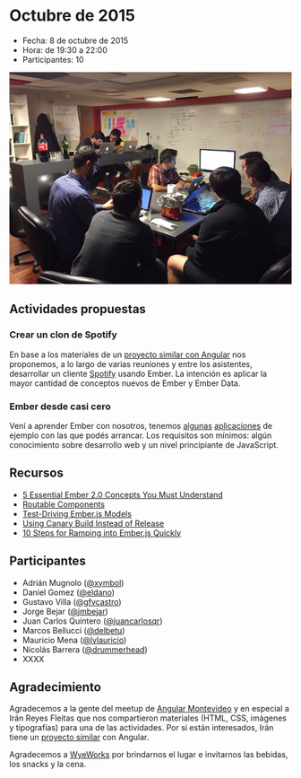 # Octubre de 2015

* Fecha: 8 de octubre de 2015
* Hora: de 19:30 a 22:00
* Participantes: 10

![Foto](./photo.jpg)

## Actividades propuestas

### Crear un clon de Spotify

En base a los materiales de un [proyecto similar con
Angular](https://github.com/iranreyes/spotyngular) nos proponemos, a lo largo de
varias reuniones y entre los asistentes, desarrollar un cliente
[Spotify](https://www.spotify.com/uy/) usando Ember. La intención es aplicar la
mayor cantidad de conceptos nuevos de Ember y Ember Data.

### Ember desde casi cero

Vení a aprender Ember con nosotros, tenemos
[algunas](https://github.com/ember-montevideo/reading-list)
[aplicaciones](https://github.com/ember-montevideo/movie-manager) de ejemplo con
las que podés arrancar. Los requisitos son mínimos: algún conocimiento sobre
desarrollo web y un nivel principiante de JavaScript.

## Recursos

* [5 Essential Ember 2.0 Concepts You Must Understand](http://emberigniter.com/5-essential-ember-2.0-concepts/)
* [Routable Components](https://github.com/ef4/rfcs/blob/routeable-components/active/0000-routeable-components.md)
* [Test-Driving Ember.js Models](https://semaphoreci.com/community/tutorials/test-driving-ember-js-models)
* [Using Canary Build Instead of Release](http://www.ember-cli.com/user-guide/#using-canary-build-instead-of-release)
* [10 Steps for Ramping into Ember.js Quickly](http://spin.atomicobject.com/2015/08/24/learn-ember-js-quickly/)

## Participantes

* Adrián Mugnolo ([@xymbol](https://github.com/xymbol))
* Daniel Gomez ([@eldano](https://github.com/eldano))
* Gustavo Villa ([@gfvcastro](https://github.com/gfvcastro))
* Jorge Bejar ([@jmbejar](https://github.com/jmbejar))
* Juan Carlos Quintero ([@juancarlosqr](https://github.com/juancarlosqr))
* Marcos Bellucci ([@delbetu](https://github.com/delbetu))
* Mauricio Mena ([@lvlauricio](https://github.com/lvl4ul2i))
* Nicolás Barrera ([@drummerhead](https://github.com/drummerhead))
* XXXX

## Agradecimiento

Agradecemos a la gente del meetup de [Angular
Montevideo](http://www.meetup.com/Angular-MVD/) y en especial a Irán Reyes
Fleitas que nos compartieron materiales (HTML, CSS, imágenes y tipografías) para
una de las actividades. Por si están interesados, Irán tiene un [proyecto
similar](https://github.com/iranreyes/spotyngular) con Angular.

Agradecemos a [WyeWorks](https://wyeworks.com/) por brindarnos el lugar e
invitarnos las bebidas, los snacks y la cena.
